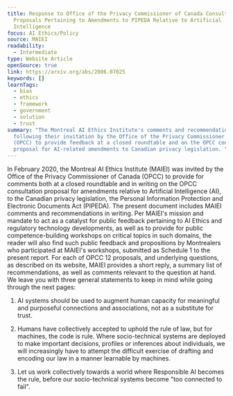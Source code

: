 ```yaml
---
title: Response to Office of the Privacy Commissioner of Canada Consultation
  Proposals Pertaining to Amendments to PIPEDA Relative to Artificial
  Intelligence
focus: AI Ethics/Policy
source: MAIEI
readability:
  - Intermediate
type: Website Article
openSource: true
link: https://arxiv.org/abs/2006.07025
keywords: []
learnTags:
  - bias
  - ethics
  - framework
  - government
  - solution
  - trust
summary: "The Montreal AI Ethics Institute's comments and recommendations
  following their invitation by the Office of the Privacy Commissioner of Canada
  (OPCC) to provide feedback at a closed roundtable and on the OPCC consultation
  proposal for AI-related amendments to Canadian privacy legislation. "
---
```

In February 2020, the Montreal AI Ethics Institute (MAIEI) was invited by the Office of the Privacy Commissioner of Canada (OPCC) to provide for comments both at a closed roundtable and in writing on the OPCC consultation proposal for amendments relative to Artificial Intelligence (AI), to the Canadian privacy legislation, the Personal Information Protection and Electronic Documents Act (PIPEDA). The present document includes MAIEI comments and recommendations in writing. Per MAIEI's mission and mandate to act as a catalyst for public feedback pertaining to AI Ethics and regulatory technology developments, as well as to provide for public competence-building workshops on critical topics in such domains, the reader will also find such public feedback and propositions by Montrealers who participated at MAIEI's workshops, submitted as Schedule 1 to the present report. For each of OPCC 12 proposals, and underlying questions, as described on its website, MAIEI provides a short reply, a summary list of recommendations, as well as comments relevant to the question at hand. We leave you with three general statements to keep in mind while going through the next pages:

1) AI systems should be used to augment human capacity for meaningful and purposeful connections and associations, not as a substitute for trust.

2) Humans have collectively accepted to uphold the rule of law, but for machines, the code is rule. Where socio-technical systems are deployed to make important decisions, profiles or inferences about individuals, we will increasingly have to attempt the difficult exercise of drafting and encoding our law in a manner learnable by machines.

3) Let us work collectively towards a world where Responsible AI becomes the rule, before our socio-technical systems become "too connected to fail".